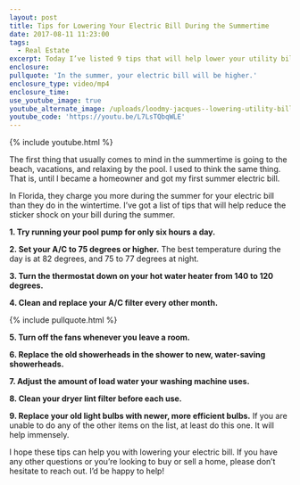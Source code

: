 ```yaml
---
layout: post
title: Tips for Lowering Your Electric Bill During the Summertime
date: 2017-08-11 11:23:00
tags:
  - Real Estate
excerpt: Today I’ve listed 9 tips that will help lower your utility bill.
enclosure:
pullquote: 'In the summer, your electric bill will be higher.'
enclosure_type: video/mp4
enclosure_time:
use_youtube_image: true
youtube_alternate_image: /uploads/loodmy-jacques--lowering-utility-bills-youtube.jpg
youtube_code: 'https://youtu.be/L7LsTQbqWLE'
---
```



{% include youtube.html %}

The first thing that usually comes to mind in the summertime is going to the beach, vacations, and relaxing by the pool. I used to think the same thing. That is, until I became a homeowner and got my first summer electric bill.

In Florida, they charge you more during the summer for your electric bill than they do in the wintertime. I’ve got a list of tips that will help reduce the sticker shock on your bill during the summer.

**1. Try running your pool pump for only six hours a day.**

**2. Set your A/C to 75 degrees or higher.** The best temperature during the day is at 82 degrees, and 75 to 77 degrees at night.

**3. Turn the thermostat down on your hot water heater from 140 to 120 degrees.**

**4. Clean and replace your A/C filter every other month.**

{% include pullquote.html %}

**5. Turn off the fans whenever you leave a room.**

**6. Replace the old showerheads in the shower to new, water-saving showerheads.**

**7. Adjust the amount of load water your washing machine uses.**

**8. Clean your dryer lint filter before each use.**

**9. Replace your old light bulbs with newer, more efficient bulbs.** If you are unable to do any of the other items on the list, at least do this one. It will help immensely.

I hope these tips can help you with lowering your electric bill. If you have any other questions or you’re looking to buy or sell a home, please don’t hesitate to reach out. I’d be happy to help!